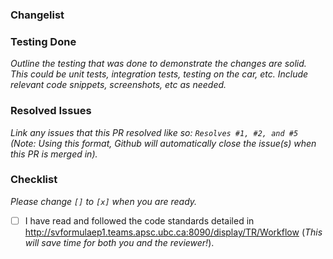 ### Changelist 
<!-- Give a list of the changes covered in this PR. This will help both you and the reviewer keep this PR within scope. -->

### Testing Done
*Outline the testing that was done to demonstrate the changes are solid. This could be unit tests, integration tests, testing on the car, etc. Include relevant code snippets, screenshots, etc as needed.*

### Resolved Issues
*Link any issues that this PR resolved like so: `Resolves #1, #2, and #5` (Note: Using this format, Github will automatically close the issue(s) when this PR is merged in).*

### Checklist
*Please change `[]` to `[x]` when you are ready.*
- [ ] I have read and followed the code standards detailed in http://svformulaep1.teams.apsc.ubc.ca:8090/display/TR/Workflow (*This will save time for both you and the reviewer!*).
